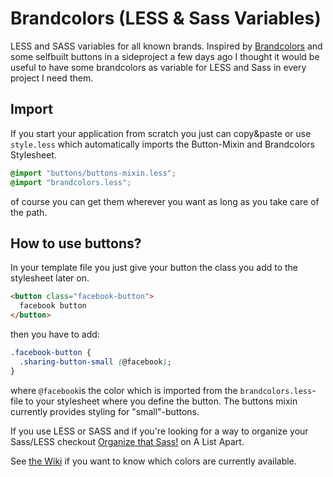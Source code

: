 Brandcolors (LESS & Sass Variables)
===========

LESS and SASS variables for all known brands. Inspired by [Brandcolors](http://brandcolors.net/) and
some selfbuilt buttons in a sideproject a few days ago I thought it would be useful to have some brandcolors
as variable for LESS and Sass in every project I need them.


## Import
If you start your application from scratch you just can copy&paste or use `style.less`
which automatically imports the Button-Mixin and Brandcolors Stylesheet.

 ```css
@import "buttons/buttons-mixin.less";
@import "brandcolors.less";
 ```
 of course you can get them wherever you want as long as you take care of the path.

## How to use buttons?

In your template file you just give your button the class you add to the stylesheet later on.  

```html
<button class="facebook-button">
  facebook button
</button>
```

then you have to add:

```css
.facebook-button {
  .sharing-button-small (@facebook);
}
```
where `@facebook`is the color which is imported from the `brandcolors.less`-file
to your stylesheet where you define the button.
The buttons mixin currently provides styling for "small"-buttons.

If you use LESS or SASS and if you're looking for a way to organize your Sass/LESS checkout [Organize that Sass!](http://alistapart.com/blog/post/organize-that-sass) on A List Apart.

See [the Wiki](https://github.com/keeev/brandcolors/wiki) if you want to know which colors are currently available. 
